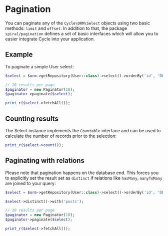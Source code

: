 # Pagination
You can paginate any of the `Cycle\ORM\Select` objects using two basic methods: `limit` and `offset`. In addition to that,
the package `spiral/pagination` defines a set of basic interfaces which will allow you to easier integrate Cycle into your application.

## Example
To paginate a simple User select:

```php
$select = $orm->getRepository(User::class)->select()->orderBy('id', 'DESC');

// 10 results per page
$paginator = new Paginator(10);
$paginator->paginate($select);

print_r($select->fetchAll());
```

## Counting results
The Select instance implements the `Countable` interface and can be used to calculate the number of records prior to the selection:

```php
print_r($select->count());
```

## Paginating with relations
Please note that pagination happens on the database end. This forces you to explicitly set the result set as `distinct` if relations
like `hasMany`, `manyToMany` are joined to your query:

```php
$select = $orm->getRepository(User::class)->select()->orderBy('id', 'DESC');

$select->distinct()->with('posts');

// 10 results per page
$paginator = new Paginator(10);
$paginator->paginate($select);

print_r($select->fetchAll());
```
